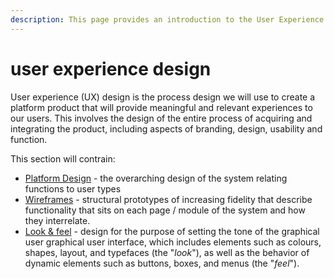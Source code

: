 ```yaml
---
description: This page provides an introduction to the User Experience Design
---
```


# user experience design

User experience \(UX\) design is the process design we will use to create a platform product that will provide meaningful and relevant experiences to our users. This involves the design of the entire process of acquiring and integrating the product, including aspects of branding, design, usability and function.

This section will contrain:

* [Platform Design](platform-design.md) - the overarching design of the system relating functions to user types
* [Wireframes](wireframes.md) - structural prototypes of increasing fidelity that describe functionality that sits on each page / module of the system and how they interrelate. 
* [Look & feel](look-and-feel.md) -  design for the purpose of setting the tone of the graphical user  graphical user interface, which includes elements such as colours, shapes, layout, and typefaces \(the "_look_"\), as well as the behavior of dynamic elements such as buttons, boxes, and menus \(the "_feel_"\).



